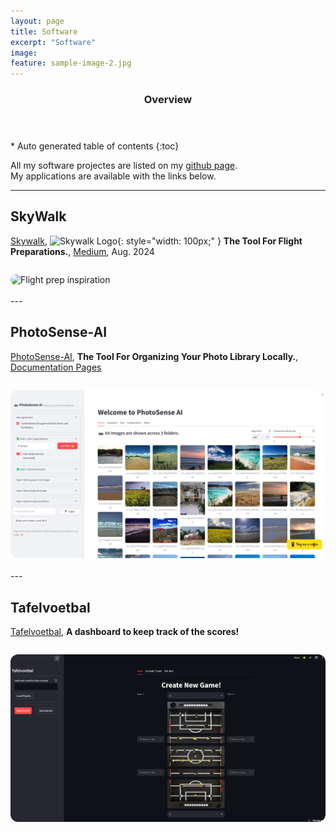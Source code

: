 ```yaml
---
layout: page
title: Software
excerpt: "Software"
image:
feature: sample-image-2.jpg
---
```




<section id="table-of-contents" class="toc">
  <header>
    <h3>Overview</h3>
  </header>
<div id="drawer" markdown="1">
*  Auto generated table of contents
{:toc}
</div>
</section><!-- /#table-of-contents -->


All my software projectes are listed on my [github page](https://github.com/erdogant).
<br>
My applications are available with the links below.

---

## SkyWalk
[Skywalk](https://skywalk.streamlit.app/), ![Skywalk Logo](/images/skywalk_logo.png){: style="width: 100px;" }
**The Tool For Flight Preparations.**, [Medium](https://erdogant.medium.com/skywalk-the-tool-for-flight-preparations-51c52d5a1ac0), Aug. 2024

<div style="display: flex; gap: 20px; flex-wrap: wrap; margin-top: 2em;">
  <div style="flex: 1; min-width: 250px;">
    <img src="./images/oskar-kadaksoo-f_rLDn5m2XQ-unsplash.jpg" alt="Flight prep inspiration" style="width: 300%; border-radius: 12px;">
  </div>
</div>

<br>
---
<br>

## PhotoSense-AI
[PhotoSense-AI](https://github.com/erdogant/PhotoSenseAI/), **The Tool For Organizing Your Photo Library Locally.**, [Documentation Pages](https://erdogant.github.io/PhotoSenseAI)

<div style="display: flex; gap: 20px; flex-wrap: wrap; margin-top: 2em;">
  <div style="flex: 1; min-width: 250px;">
    <img src="./images/photosense_screenshot.png" alt="PhotoSense-AI Screenshot" style="width: 300%; border-radius: 12px;">
  </div>
</div>


<br>
---
<br>

## Tafelvoetbal
[Tafelvoetbal](https://voetbal.streamlit.app/), **A dashboard to keep track of the scores!**

<div style="display: flex; gap: 20px; flex-wrap: wrap; margin-top: 2em;">
    <div style="flex: 1; min-width: 250px;">
      <img src="./images/screenshot_app_tafelvoetbal.png" alt="Screenshot App" style="width: 300%; border-radius: 12px;">
    </div>
</div>

